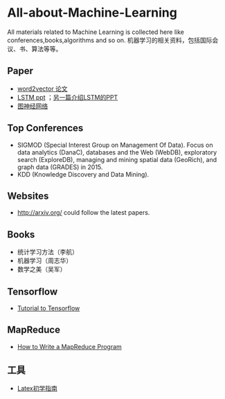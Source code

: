 # All-about-Machine-Learning
All materials related to Machine Learning is collected here like conferences,books,algorithms and so on.
机器学习的相关资料，包括国际会议、书、算法等等。

## Paper
- [word2vector 论文](https://papers.nips.cc/paper/5021-distributed-representations-of-words-and-phrases-and-their-compositionality.pdf)
- [LSTM ppt](http://people.idsia.ch/~juergen/lstm2003tutorial.pdf) ；[另一篇介绍LSTM的PPT](http://axon.cs.byu.edu/~martinez/classes/778/Papers/lstm.pdf)
- [图神经网络](http://citeseerx.ist.psu.edu/viewdoc/download?doi=10.1.1.1015.7227&rep=rep1&type=pdf)

## Top Conferences   
- SIGMOD (Special Interest Group on Management Of Data). Focus on data analytics (DanaC), databases and the Web (WebDB), exploratory search (ExploreDB), managing and mining spatial data (GeoRich), and graph data (GRADES) in 2015.
- KDD (Knowledge Discovery and Data Mining).      


## Websites   
- <http://arxiv.org/> could follow the latest papers.   
 
## Books   
- 统计学习方法（李航）    
- 机器学习（周志华）
- 数学之美（吴军）  

## Tensorflow
- [Tutorial to Tensorflow](https://www.oreilly.com/learning/hello-tensorflow)   


## MapReduce   
- [How to Write a MapReduce Program](https://www.mapr.com/blog/how-write-mapreduce-program)    

## 工具
- [Latex初学指南](http://www.docs.is.ed.ac.uk/skills/documents/3722/3722-2014.pdf)
